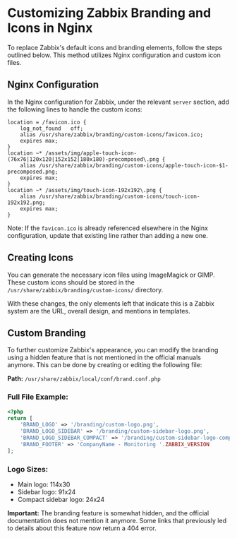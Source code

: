 # Customizing Zabbix Branding and Icons in Nginx

To replace Zabbix's default icons and branding elements, follow the steps outlined below. This method utilizes Nginx configuration and custom icon files.

## Nginx Configuration

In the Nginx configuration for Zabbix, under the relevant `server` section, add the following lines to handle the custom icons:

```nginx
location = /favicon.ico {
    log_not_found   off;
    alias /usr/share/zabbix/branding/custom-icons/favicon.ico;
    expires max;
}
location ~* /assets/img/apple-touch-icon-(76x76|120x120|152x152|180x180)-precomposed\.png {
    alias /usr/share/zabbix/branding/custom-icons/apple-touch-icon-$1-precomposed.png;
    expires max;
}
location ~* /assets/img/touch-icon-192x192\.png {
    alias /usr/share/zabbix/branding/custom-icons/touch-icon-192x192.png;
    expires max;
}
```

Note: If the `favicon.ico` is already referenced elsewhere in the Nginx configuration, update that existing line rather than adding a new one.

## Creating Icons

You can generate the necessary icon files using ImageMagick or GIMP. These custom icons should be stored in the `/usr/share/zabbix/branding/custom-icons/` directory.

With these changes, the only elements left that indicate this is a Zabbix system are the URL, overall design, and mentions in templates.

## Custom Branding

To further customize Zabbix's appearance, you can modify the branding using a hidden feature that is not mentioned in the official manuals anymore. This can be done by creating or editing the following file:

**Path:** `/usr/share/zabbix/local/conf/brand.conf.php`

### Full File Example:

```php
<?php
return [
    'BRAND_LOGO' => '/branding/custom-logo.png',
    'BRAND_LOGO_SIDEBAR' => '/branding/custom-sidebar-logo.png',
    'BRAND_LOGO_SIDEBAR_COMPACT' => '/branding/custom-sidebar-logo-compact.png',
    'BRAND_FOOTER' => 'CompanyName - Monitoring '.ZABBIX_VERSION
];
```

### Logo Sizes:

- Main logo: 114x30
- Sidebar logo: 91x24
- Compact sidebar logo: 24x24

**Important:** The branding feature is somewhat hidden, and the official documentation does not mention it anymore. Some links that previously led to details about this feature now return a 404 error.

